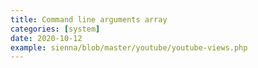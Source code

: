 ```yaml
---
title: Command line arguments array
categories: [system]
date: 2020-10-12
example: sienna/blob/master/youtube/youtube-views.php
---
```

